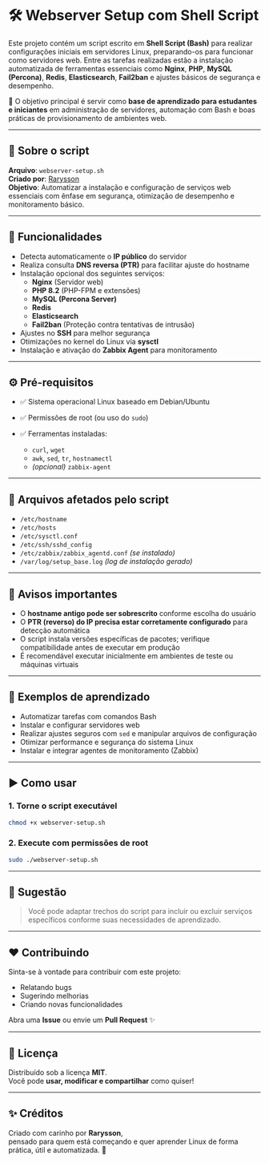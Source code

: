 # 🛠️ Webserver Setup com Shell Script

Este projeto contém um script escrito em **Shell Script (Bash)** para realizar configurações iniciais em servidores Linux, preparando-os para funcionar como servidores web. Entre as tarefas realizadas estão a instalação automatizada de ferramentas essenciais como **Nginx**, **PHP**, **MySQL (Percona)**, **Redis**, **Elasticsearch**, **Fail2ban** e ajustes básicos de segurança e desempenho.

🎯 O objetivo principal é servir como **base de aprendizado para estudantes e iniciantes** em administração de servidores, automação com Bash e boas práticas de provisionamento de ambientes web.

---

## 📜 Sobre o script

**Arquivo**: `webserver-setup.sh`  
**Criado por**: [Rarysson](https://github.com/RaryssonPereira)  
**Objetivo**: Automatizar a instalação e configuração de serviços web essenciais com ênfase em segurança, otimização de desempenho e monitoramento básico.

---

## 📌 Funcionalidades

- Detecta automaticamente o **IP público** do servidor  
- Realiza consulta **DNS reversa (PTR)** para facilitar ajuste do hostname  
- Instalação opcional dos seguintes serviços:
  - **Nginx** (Servidor web)
  - **PHP 8.2** (PHP-FPM e extensões)
  - **MySQL (Percona Server)**
  - **Redis**
  - **Elasticsearch**
  - **Fail2ban** (Proteção contra tentativas de intrusão)
- Ajustes no **SSH** para melhor segurança
- Otimizações no kernel do Linux via **sysctl**
- Instalação e ativação do **Zabbix Agent** para monitoramento

---

## ⚙️ Pré-requisitos

- ✅ Sistema operacional Linux baseado em Debian/Ubuntu  
- ✅ Permissões de root (ou uso do `sudo`)  
- ✅ Ferramentas instaladas:

  - `curl`, `wget`
  - `awk`, `sed`, `tr`, `hostnamectl`
  - *(opcional)* `zabbix-agent`

---

## 📂 Arquivos afetados pelo script

- `/etc/hostname`  
- `/etc/hosts`  
- `/etc/sysctl.conf`  
- `/etc/ssh/sshd_config`  
- `/etc/zabbix/zabbix_agentd.conf` *(se instalado)*  
- `/var/log/setup_base.log` *(log de instalação gerado)*

---

## 🚨 Avisos importantes

- O **hostname antigo pode ser sobrescrito** conforme escolha do usuário  
- O **PTR (reverso) do IP precisa estar corretamente configurado** para detecção automática  
- O script instala versões específicas de pacotes; verifique compatibilidade antes de executar em produção
- É recomendável executar inicialmente em ambientes de teste ou máquinas virtuais

---

## 🧠 Exemplos de aprendizado

- Automatizar tarefas com comandos Bash  
- Instalar e configurar servidores web  
- Realizar ajustes seguros com `sed` e manipular arquivos de configuração  
- Otimizar performance e segurança do sistema Linux  
- Instalar e integrar agentes de monitoramento (Zabbix)

---

## ▶️ Como usar

### 1. Torne o script executável

```bash
chmod +x webserver-setup.sh
```

### 2. Execute com permissões de root

```bash
sudo ./webserver-setup.sh
```

---

## 🧪 Sugestão

> Você pode adaptar trechos do script para incluir ou excluir serviços específicos conforme suas necessidades de aprendizado.

---

## ❤️ Contribuindo

Sinta-se à vontade para contribuir com este projeto:
- Relatando bugs  
- Sugerindo melhorias  
- Criando novas funcionalidades

Abra uma **Issue** ou envie um **Pull Request** ✨

---

## 📜 Licença

Distribuído sob a licença **MIT**.  
Você pode **usar, modificar e compartilhar** como quiser!

---

## ✨ Créditos

Criado com carinho por **Rarysson**,  
pensado para quem está começando e quer aprender Linux de forma prática, útil e automatizada. 🚀

